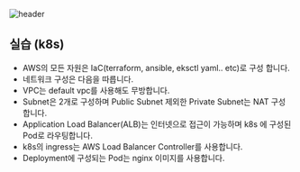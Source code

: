 ![header](https://capsule-render.vercel.app/api?type=wave&color=auto&height=300&section=header&text=spoon%20radio&fontSize=90)


## 실습 (k8s) 
* AWS의 모든 자원은 IaC(terraform, ansible, eksctl yaml.. etc)로 구성 합니다.
* 네트워크 구성은 다음을 따릅니다.
* VPC는 default vpc를 사용해도 무방합니다.
* Subnet은 2개로 구성하며 Public Subnet 제외한 Private
Subnet는 NAT 구성 합니다.
* Application Load Balancer(ALB)는 인터넷으로 접근이 가능하며 k8s
에 구성된 Pod로 라우팅합니다.
* k8s의 ingress는 AWS Load Balancer Controller를 사용합니다.
* Deployment에 구성되는 Pod는 nginx 이미지를 사용합니다.

